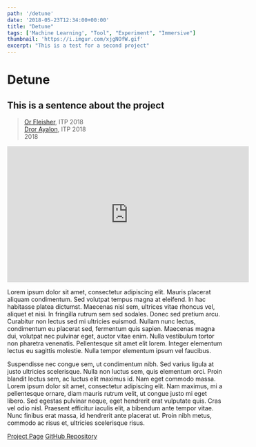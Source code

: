 ```yaml
---
path: '/detune'
date: '2018-05-23T12:34:00+00:00'
title: "Detune"
tags: ['Machine Learning', "Tool", "Experiment", "Immersive"]
thumbnail: 'https://i.imgur.com/xjgNOfW.gif'
excerpt: "This is a test for a second project"
---
```

# Detune
## This is a sentence about the project
> [Or Fleisher](www.nba.com), ITP 2018  
> [Dror Ayalon](www.nba.com), ITP 2018  
> 2018

<iframe width="560" height="315" src="https://www.youtube.com/embed/k4WFyyE3Gw8?start=142" frameborder="0" allow="autoplay; encrypted-media" allowfullscreen></iframe>

Lorem ipsum dolor sit amet, consectetur adipiscing elit. Mauris placerat aliquam condimentum. Sed volutpat tempus magna at eleifend. In hac habitasse platea dictumst. Maecenas nisl sem, ultrices vitae rhoncus vel, aliquet et nisi. In fringilla rutrum sem sed sodales. Donec sed pretium arcu. Curabitur non lectus sed mi ultricies euismod. Nullam nunc lectus, condimentum eu placerat sed, fermentum quis sapien. Maecenas magna dui, volutpat nec pulvinar eget, auctor vitae enim. Nulla vestibulum tortor non pharetra venenatis. Pellentesque sit amet elit lorem. Integer elementum lectus eu sagittis molestie. Nulla tempor elementum ipsum vel faucibus.

Suspendisse nec congue sem, ut condimentum nibh. Sed varius ligula at justo ultricies scelerisque. Nulla non luctus sem, quis elementum orci. Proin blandit lectus sem, ac luctus elit maximus id. Nam eget commodo massa. Lorem ipsum dolor sit amet, consectetur adipiscing elit. Nam maximus, mi a pellentesque ornare, diam mauris rutrum velit, ut congue justo mi eget libero. Sed egestas pulvinar neque, eget hendrerit erat vulputate quis. Cras vel odio nisl. Praesent efficitur iaculis elit, a bibendum ante tempor vitae. Nunc finibus erat massa, id hendrerit ante placerat ut. Proin nibh metus, commodo ac risus et, ultricies scelerisque risus.

<a class="btn btn-outline-primary" href="#" role="button">Project Page</a>   <a class="btn btn-outline-primary" href="#" role="button">GitHub Repository</a>  